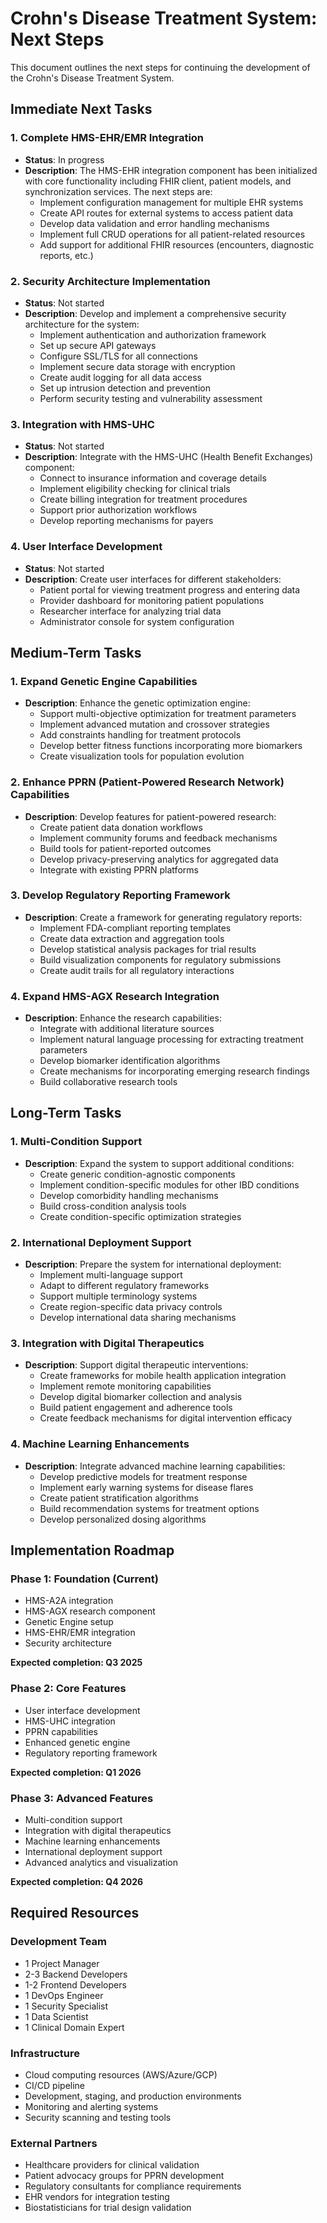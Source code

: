 # Crohn's Disease Treatment System: Next Steps

This document outlines the next steps for continuing the development of the Crohn's Disease Treatment System.

## Immediate Next Tasks

### 1. Complete HMS-EHR/EMR Integration

- **Status**: In progress
- **Description**: The HMS-EHR integration component has been initialized with core functionality including FHIR client, patient models, and synchronization services. The next steps are:
  - Implement configuration management for multiple EHR systems
  - Create API routes for external systems to access patient data
  - Develop data validation and error handling mechanisms
  - Implement full CRUD operations for all patient-related resources
  - Add support for additional FHIR resources (encounters, diagnostic reports, etc.)

### 2. Security Architecture Implementation

- **Status**: Not started
- **Description**: Develop and implement a comprehensive security architecture for the system:
  - Implement authentication and authorization framework
  - Set up secure API gateways
  - Configure SSL/TLS for all connections
  - Implement secure data storage with encryption
  - Create audit logging for all data access
  - Set up intrusion detection and prevention
  - Perform security testing and vulnerability assessment

### 3. Integration with HMS-UHC

- **Status**: Not started
- **Description**: Integrate with the HMS-UHC (Health Benefit Exchanges) component:
  - Connect to insurance information and coverage details
  - Implement eligibility checking for clinical trials
  - Create billing integration for treatment procedures
  - Support prior authorization workflows
  - Develop reporting mechanisms for payers

### 4. User Interface Development

- **Status**: Not started
- **Description**: Create user interfaces for different stakeholders:
  - Patient portal for viewing treatment progress and entering data
  - Provider dashboard for monitoring patient populations
  - Researcher interface for analyzing trial data
  - Administrator console for system configuration

## Medium-Term Tasks

### 1. Expand Genetic Engine Capabilities

- **Description**: Enhance the genetic optimization engine:
  - Support multi-objective optimization for treatment parameters
  - Implement advanced mutation and crossover strategies
  - Add constraints handling for treatment protocols
  - Develop better fitness functions incorporating more biomarkers
  - Create visualization tools for population evolution

### 2. Enhance PPRN (Patient-Powered Research Network) Capabilities

- **Description**: Develop features for patient-powered research:
  - Create patient data donation workflows
  - Implement community forums and feedback mechanisms
  - Build tools for patient-reported outcomes
  - Develop privacy-preserving analytics for aggregated data
  - Integrate with existing PPRN platforms

### 3. Develop Regulatory Reporting Framework

- **Description**: Create a framework for generating regulatory reports:
  - Implement FDA-compliant reporting templates
  - Create data extraction and aggregation tools
  - Develop statistical analysis packages for trial results
  - Build visualization components for regulatory submissions
  - Create audit trails for all regulatory interactions

### 4. Expand HMS-AGX Research Integration

- **Description**: Enhance the research capabilities:
  - Integrate with additional literature sources
  - Implement natural language processing for extracting treatment parameters
  - Develop biomarker identification algorithms
  - Create mechanisms for incorporating emerging research findings
  - Build collaborative research tools

## Long-Term Tasks

### 1. Multi-Condition Support

- **Description**: Expand the system to support additional conditions:
  - Create generic condition-agnostic components
  - Implement condition-specific modules for other IBD conditions
  - Develop comorbidity handling mechanisms
  - Build cross-condition analysis tools
  - Create condition-specific optimization strategies

### 2. International Deployment Support

- **Description**: Prepare the system for international deployment:
  - Implement multi-language support
  - Adapt to different regulatory frameworks
  - Support multiple terminology systems
  - Create region-specific data privacy controls
  - Develop international data sharing mechanisms

### 3. Integration with Digital Therapeutics

- **Description**: Support digital therapeutic interventions:
  - Create frameworks for mobile health application integration
  - Implement remote monitoring capabilities
  - Develop digital biomarker collection and analysis
  - Build patient engagement and adherence tools
  - Create feedback mechanisms for digital intervention efficacy

### 4. Machine Learning Enhancements

- **Description**: Integrate advanced machine learning capabilities:
  - Develop predictive models for treatment response
  - Implement early warning systems for disease flares
  - Create patient stratification algorithms
  - Build recommendation systems for treatment options
  - Develop personalized dosing algorithms

## Implementation Roadmap

### Phase 1: Foundation (Current)

- HMS-A2A integration
- HMS-AGX research component
- Genetic Engine setup
- HMS-EHR/EMR integration
- Security architecture

**Expected completion: Q3 2025**

### Phase 2: Core Features

- User interface development
- HMS-UHC integration
- PPRN capabilities
- Enhanced genetic engine
- Regulatory reporting framework

**Expected completion: Q1 2026**

### Phase 3: Advanced Features

- Multi-condition support
- Integration with digital therapeutics
- Machine learning enhancements
- International deployment support
- Advanced analytics and visualization

**Expected completion: Q4 2026**

## Required Resources

### Development Team

- 1 Project Manager
- 2-3 Backend Developers
- 1-2 Frontend Developers
- 1 DevOps Engineer
- 1 Security Specialist
- 1 Data Scientist
- 1 Clinical Domain Expert

### Infrastructure

- Cloud computing resources (AWS/Azure/GCP)
- CI/CD pipeline
- Development, staging, and production environments
- Monitoring and alerting systems
- Security scanning and testing tools

### External Partners

- Healthcare providers for clinical validation
- Patient advocacy groups for PPRN development
- Regulatory consultants for compliance requirements
- EHR vendors for integration testing
- Biostatisticians for trial design validation